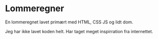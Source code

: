 # Lommeregner

En lommeregnet lavet primært med HTML, CSS JS og lidt dom.

Jeg har ikke lavet koden helt. Har taget meget inspirration fra internettet.